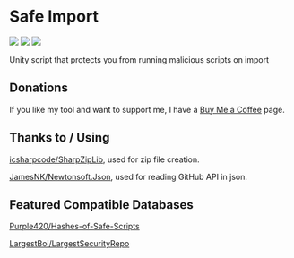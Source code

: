 # Safe Import
[![](https://img.shields.io/github/downloads/FACS01-01/Safe_Import/total.svg)](https://github.com/FACS01-01/Safe_Import/releases)
[![](https://img.shields.io/github/v/release/FACS01-01/Safe_Import)](https://github.com/FACS01-01/Safe_Import/releases/latest)
[![](https://img.shields.io/github/downloads/FACS01-01/Safe_Import/latest/total.svg)](https://github.com/FACS01-01/Safe_Import/releases/latest)

Unity script that protects you from running malicious scripts on import

## Donations
If you like my tool and want to support me, I have a [Buy Me a Coffee](https://www.buymeacoffee.com/FACS01) page.

## Thanks to / Using
[icsharpcode/SharpZipLib](https://github.com/icsharpcode/SharpZipLib), used for zip file creation.

[JamesNK/Newtonsoft.Json](https://github.com/JamesNK/Newtonsoft.Json), used for reading GitHub API in json.

## Featured Compatible Databases
[Purple420/Hashes-of-Safe-Scripts](https://github.com/Purple420/Hashes-of-Safe-Scripts)

[LargestBoi/LargestSecurityRepo](https://github.com/LargestBoi/LargestSecurityRepo)
